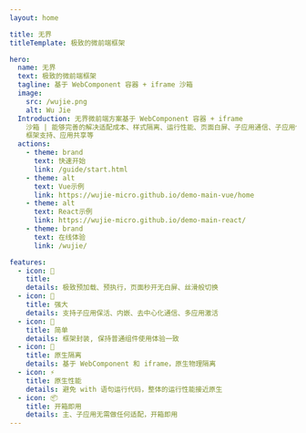 ```yaml
---
layout: home

title: 无界
titleTemplate: 极致的微前端框架

hero:
  name: 无界
  text: 极致的微前端框架
  tagline: 基于 WebComponent 容器 + iframe 沙箱
  image:
    src: /wujie.png
    alt: Wu Jie
  Introduction: 无界微前端方案基于 WebComponent 容器 + iframe
    沙箱 | 能够完善的解决适配成本、样式隔离、运行性能、页面白屏、子应用通信、子应用保活、多应用激活、vite
    框架支持、应用共享等
  actions:
    - theme: brand
      text: 快速开始
      link: /guide/start.html
    - theme: alt
      text: Vue示例
      link: https://wujie-micro.github.io/demo-main-vue/home
    - theme: alt
      text: React示例
      link: https://wujie-micro.github.io/demo-main-react/
    - theme: brand
      text: 在线体验
      link: /wujie/

features:
  - icon: 🚀
    title: 
    details: 极致预加载、预执行，页面秒开无白屏、丝滑般切换
  - icon: 💪
    title: 强大
    details: 支持子应用保活、内嵌、去中心化通信、多应用激活
  - icon: 🤞
    title: 简单
    details: 框架封装, 保持普通组件使用体验一致
  - icon: 🔲
    title: 原生隔离
    details: 基于 WebComponent 和 iframe，原生物理隔离
  - icon: ⚡️
    title: 原生性能
    details: 避免 with 语句运行代码，整体的运行性能接近原生
  - icon: 📦
    title: 开箱即用
    details: 主、子应用无需做任何适配，开箱即用
---
```

